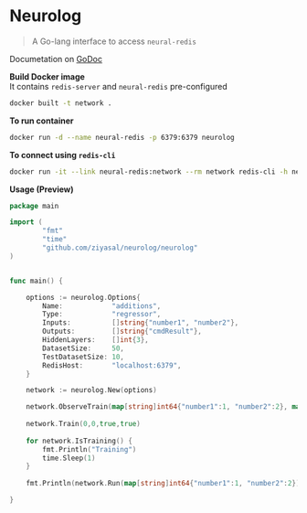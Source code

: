Neurolog
================
> A Go-lang interface to access `neural-redis`

Documetation on [GoDoc](https://godoc.org/github.com/ziyasal/neurolog/neurolog)

**Build Docker image**  
It contains `redis-server` and `neural-redis` pre-configured

```sh
docker built -t network .
```

**To run container**
```sh
docker run -d --name neural-redis -p 6379:6379 neurolog
```

**To connect using `redis-cli`**
```sh
docker run -it --link neural-redis:network --rm network redis-cli -h neurolog -p 6379
```

**Usage (Preview)**

```go
package main

import (
        "fmt"
        "time"
	    "github.com/ziyasal/neurolog/neurolog"
)


func main() {

	options := neurolog.Options{
		Name:            "additions",
		Type:            "regressor",
		Inputs:          []string{"number1", "number2"},
		Outputs:         []string{"cmdResult"},
		HiddenLayers:    []int{3},
		DatasetSize:     50,
		TestDatasetSize: 10,
		RedisHost:       "localhost:6379",
	}

	network := neurolog.New(options)

    network.ObserveTrain(map[string]int64{"number1":1, "number2":2}, map[string]int64{"cmdResult":2})
    
    network.Train(0,0,true,true)
    
    for network.IsTraining() {
        fmt.Println("Training")
        time.Sleep(1)
    }
    
    fmt.Println(network.Run(map[string]int64{"number1":1, "number2":2}))

}


```
